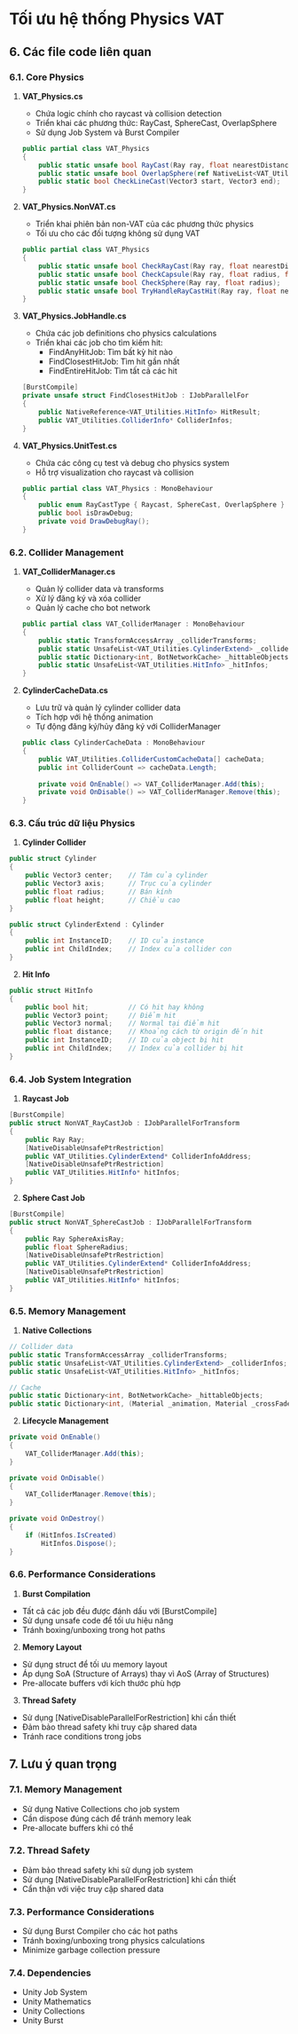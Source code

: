 # Tối ưu hệ thống Physics VAT

## 6. Các file code liên quan

### 6.1. Core Physics
1. **VAT_Physics.cs**
   - Chứa logic chính cho raycast và collision detection
   - Triển khai các phương thức: RayCast, SphereCast, OverlapSphere
   - Sử dụng Job System và Burst Compiler
   ```csharp
   public partial class VAT_Physics
   {
       public static unsafe bool RayCast(Ray ray, float nearestDistance, out VAT_Utilities.HitInfo closestHit);
       public static unsafe bool OverlapSphere(ref NativeList<VAT_Utilities.HitInfo> hitResults, Vector3 sphereCenter, float sphereRadius);
       public static bool CheckLineCast(Vector3 start, Vector3 end);
   }
   ```

2. **VAT_Physics.NonVAT.cs**
   - Triển khai phiên bản non-VAT của các phương thức physics
   - Tối ưu cho các đối tượng không sử dụng VAT
   ```csharp
   public partial class VAT_Physics
   {
       public static unsafe bool CheckRayCast(Ray ray, float nearestDistance);
       public static unsafe bool CheckCapsule(Ray ray, float radius, float height);
       public static unsafe bool CheckSphere(Ray ray, float radius);
       public static unsafe bool TryHandleRayCastHit(Ray ray, float nearestDistance, HitInfo hitInfo);
   }
   ```

3. **VAT_Physics.JobHandle.cs**
   - Chứa các job definitions cho physics calculations
   - Triển khai các job cho tìm kiếm hit:
     + FindAnyHitJob: Tìm bất kỳ hit nào
     + FindClosestHitJob: Tìm hit gần nhất
     + FindEntireHitJob: Tìm tất cả các hit
   ```csharp
   [BurstCompile]
   private unsafe struct FindClosestHitJob : IJobParallelFor
   {
       public NativeReference<VAT_Utilities.HitInfo> HitResult;
       public VAT_Utilities.ColliderInfo* ColliderInfos;
   }
   ```

4. **VAT_Physics.UnitTest.cs**
   - Chứa các công cụ test và debug cho physics system
   - Hỗ trợ visualization cho raycast và collision
   ```csharp
   public partial class VAT_Physics : MonoBehaviour
   {
       public enum RayCastType { Raycast, SphereCast, OverlapSphere }
       public bool isDrawDebug;
       private void DrawDebugRay();
   }
   ```

### 6.2. Collider Management
1. **VAT_ColliderManager.cs**
   - Quản lý collider data và transforms
   - Xử lý đăng ký và xóa collider
   - Quản lý cache cho bot network
   ```csharp
   public partial class VAT_ColliderManager : MonoBehaviour
   {
       public static TransformAccessArray _colliderTransforms;
       public static UnsafeList<VAT_Utilities.CylinderExtend> _colliderInfos;
       public static Dictionary<int, BotNetworkCache> _hittableObjects;
       public static UnsafeList<VAT_Utilities.HitInfo> _hitInfos;
   }
   ```

2. **CylinderCacheData.cs**
   - Lưu trữ và quản lý cylinder collider data
   - Tích hợp với hệ thống animation
   - Tự động đăng ký/hủy đăng ký với ColliderManager
   ```csharp
   public class CylinderCacheData : MonoBehaviour
   {
       public VAT_Utilities.ColliderCustomCacheData[] cacheData;
       public int ColliderCount => cacheData.Length;
       
       private void OnEnable() => VAT_ColliderManager.Add(this);
       private void OnDisable() => VAT_ColliderManager.Remove(this);
   }
   ```

### 6.3. Cấu trúc dữ liệu Physics

1. **Cylinder Collider**
```csharp
public struct Cylinder
{
    public Vector3 center;    // Tâm của cylinder
    public Vector3 axis;      // Trục của cylinder
    public float radius;      // Bán kính
    public float height;      // Chiều cao
}

public struct CylinderExtend : Cylinder
{
    public int InstanceID;    // ID của instance
    public int ChildIndex;    // Index của collider con
}
```

2. **Hit Info**
```csharp
public struct HitInfo
{
    public bool hit;          // Có hit hay không
    public Vector3 point;     // Điểm hit
    public Vector3 normal;    // Normal tại điểm hit
    public float distance;    // Khoảng cách từ origin đến hit
    public int InstanceID;    // ID của object bị hit
    public int ChildIndex;    // Index của collider bị hit
}
```

### 6.4. Job System Integration

1. **Raycast Job**
```csharp
[BurstCompile]
public struct NonVAT_RayCastJob : IJobParallelForTransform
{
    public Ray Ray;
    [NativeDisableUnsafePtrRestriction]
    public VAT_Utilities.CylinderExtend* ColliderInfoAddress;
    [NativeDisableUnsafePtrRestriction]
    public VAT_Utilities.HitInfo* hitInfos;
}
```

2. **Sphere Cast Job**
```csharp
[BurstCompile]
public struct NonVAT_SphereCastJob : IJobParallelForTransform
{
    public Ray SphereAxisRay;
    public float SphereRadius;
    [NativeDisableUnsafePtrRestriction]
    public VAT_Utilities.CylinderExtend* ColliderInfoAddress;
    [NativeDisableUnsafePtrRestriction]
    public VAT_Utilities.HitInfo* hitInfos;
}
```

### 6.5. Memory Management

1. **Native Collections**
```csharp
// Collider data
public static TransformAccessArray _colliderTransforms;
public static UnsafeList<VAT_Utilities.CylinderExtend> _colliderInfos;
public static UnsafeList<VAT_Utilities.HitInfo> _hitInfos;

// Cache
public static Dictionary<int, BotNetworkCache> _hittableObjects;
public static Dictionary<int, (Material _animation, Material _crossFade)> Materials;
```

2. **Lifecycle Management**
```csharp
private void OnEnable()
{
    VAT_ColliderManager.Add(this);
}

private void OnDisable()
{
    VAT_ColliderManager.Remove(this);
}

private void OnDestroy()
{
    if (HitInfos.IsCreated)
        HitInfos.Dispose();
}
```

### 6.6. Performance Considerations

1. **Burst Compilation**
- Tất cả các job đều được đánh dấu với [BurstCompile]
- Sử dụng unsafe code để tối ưu hiệu năng
- Tránh boxing/unboxing trong hot paths

2. **Memory Layout**
- Sử dụng struct để tối ưu memory layout
- Áp dụng SoA (Structure of Arrays) thay vì AoS (Array of Structures)
- Pre-allocate buffers với kích thước phù hợp

3. **Thread Safety**
- Sử dụng [NativeDisableParallelForRestriction] khi cần thiết
- Đảm bảo thread safety khi truy cập shared data
- Tránh race conditions trong jobs

## 7. Lưu ý quan trọng

### 7.1. Memory Management
- Sử dụng Native Collections cho job system
- Cần dispose đúng cách để tránh memory leak
- Pre-allocate buffers khi có thể

### 7.2. Thread Safety
- Đảm bảo thread safety khi sử dụng job system
- Sử dụng [NativeDisableParallelForRestriction] khi cần thiết
- Cẩn thận với việc truy cập shared data

### 7.3. Performance Considerations
- Sử dụng Burst Compiler cho các hot paths
- Tránh boxing/unboxing trong physics calculations
- Minimize garbage collection pressure

### 7.4. Dependencies
- Unity Job System
- Unity Mathematics
- Unity Collections
- Unity Burst 